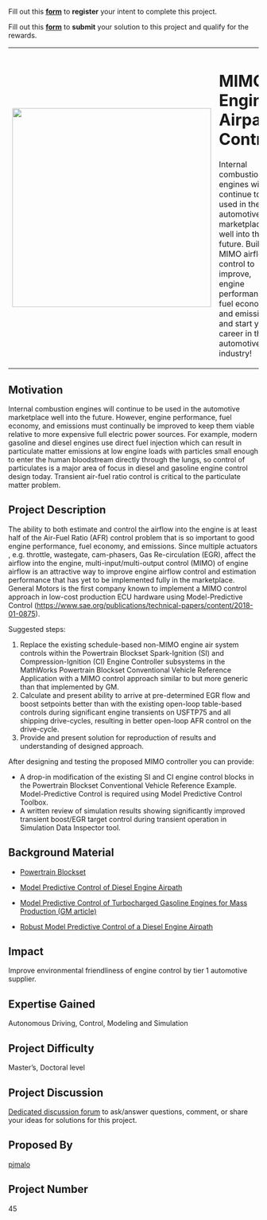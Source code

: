 Fill out this <strong>[form](https://www.mathworks.com/academia/student-challenge/mathworks-excellence-in-innovation-signup.html?tfa_1=MIMO%20Engine%20Airpath%20Control&tfa_2=45)</strong> to **register** your intent to complete this project.

Fill out this <strong>[form](https://www.mathworks.com/academia/student-challenge/mathworks-excellence-in-innovation-submission-form.html?tfa_1=MIMO%20Engine%20Airpath%20Control&tfa_2=45)</strong> to **submit** your solution to this project and qualify for the rewards.

<table>
<td><img src="https://gist.githubusercontent.com/robertogl/e0115dc303472a9cfd52bbbc8edb7665/raw/mimo.png"  width=400 /></td>
<td><p><h1>MIMO Engine Airpath Control</h1></p>
<p>Internal combustion engines will continue to be used in the automotive marketplace well into the future. Build a MIMO airflow control to improve, engine performances, fuel economy, and emissions, and start your career in the automotive industry!</p>
</table>

## Motivation

Internal combustion engines will continue to be used in the automotive marketplace well into the future.
However, engine performance, fuel economy, and emissions must continually be improved to keep them viable relative to more expensive full electric power sources.
For example, modern gasoline and diesel engines use direct fuel injection which can result in particulate matter emissions at low engine loads with particles small 
enough to enter the human bloodstream directly through the lungs, so control of particulates is a major area of focus in diesel and gasoline engine control design today.
Transient air-fuel ratio control is critical to the particulate matter problem.

## Project Description

The ability to both estimate and control the airflow into the engine is at least half of the Air-Fuel Ratio (AFR) control problem that is so important to good engine performance, fuel economy, and emissions.
Since multiple actuators , e.g. throttle, wastegate, cam-phasers, Gas Re-circulation (EGR), affect the airflow into the engine, multi-input/multi-output control (MIMO) of engine airflow is an attractive way to improve engine airflow control and estimation performance that has yet to be implemented fully in the marketplace.  General Motors is the first company known to implement a MIMO control approach in low-cost production ECU hardware using Model-Predictive Control (https://www.sae.org/publications/technical-papers/content/2018-01-0875).

Suggested steps: 

1.	Replace the existing schedule-based non-MIMO engine air system controls within the Powertrain Blockset Spark-Ignition (SI) and Compression-Ignition (CI)  Engine Controller subsystems in the MathWorks Powertrain Blockset Conventional Vehicle Reference Application with a MIMO control approach similar to but more generic than that implemented by GM.
2.	Calculate and present ability to arrive at pre-determined EGR flow and boost setpoints better than with the existing open-loop table-based controls during significant engine transients on USFTP75 and all shipping drive-cycles, resulting in better open-loop AFR control on the drive-cycle.
3.	Provide and present solution for reproduction of results and understanding of designed approach.

After designing and testing the proposed MIMO controller you can provide:
-	A drop-in modification of the existing SI and CI engine control blocks in the Powertrain Blockset Conventional Vehicle Reference Example.  Model-Predictive Control is required using Model Predictive Control Toolbox.
-	A written review of simulation results showing significantly improved transient boost/EGR target control during transient operation in Simulation Data Inspector tool. 


## Background Material

- [Powertrain Blockset](https://www.mathworks.com/products/powertrain.html)

- [Model Predictive Control of Diesel Engine Airpath](https://www.mathworks.com/videos/model-predictive-control-of-diesel-engine-airpath-81995.html)

- [Model Predictive Control of Turbocharged Gasoline Engines for Mass Production (GM article)](https://www.sae.org/publications/technical-papers/content/2018-01-0875)

- [Robust Model Predictive Control of a Diesel Engine Airpath](http://citeseerx.ist.psu.edu/viewdoc/download?doi=10.1.1.457.5766&rep=rep1&type=pdf)

## Impact

Improve environmental friendliness of engine control by tier 1 automotive supplier.

## Expertise Gained

Autonomous Driving, Control, Modeling and Simulation

## Project Difficulty

Master’s, Doctoral level

## Project Discussion

[Dedicated discussion forum](https://github.com/mathworks/MathWorks-Excellence-in-Innovation/discussions/10) to ask/answer questions, comment, or share your ideas for solutions for this project.

## Proposed By
[pjmalo](https://github.com/pjmalo)

## Project Number

45
